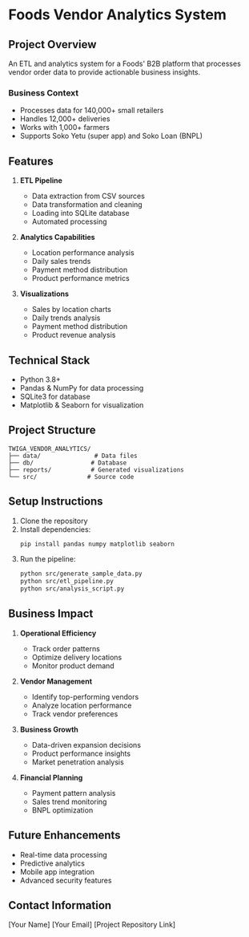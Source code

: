 # Foods Vendor Analytics System

## Project Overview
An ETL and analytics system for a Foods' B2B platform that processes vendor order data to provide actionable business insights.

### Business Context
- Processes data for 140,000+ small retailers
- Handles 12,000+ deliveries
- Works with 1,000+ farmers
- Supports Soko Yetu (super app) and Soko Loan (BNPL)

## Features
1. **ETL Pipeline**
   - Data extraction from CSV sources
   - Data transformation and cleaning
   - Loading into SQLite database
   - Automated processing

2. **Analytics Capabilities**
   - Location performance analysis
   - Daily sales trends
   - Payment method distribution
   - Product performance metrics

3. **Visualizations**
   - Sales by location charts
   - Daily trends analysis
   - Payment method distribution
   - Product revenue analysis

## Technical Stack
- Python 3.8+
- Pandas & NumPy for data processing
- SQLite3 for database
- Matplotlib & Seaborn for visualization

## Project Structure
```
TWIGA_VENDOR_ANALYTICS/
├── data/               # Data files
├── db/                # Database
├── reports/           # Generated visualizations
└── src/              # Source code
```

## Setup Instructions
1. Clone the repository
2. Install dependencies:
   ```bash
   pip install pandas numpy matplotlib seaborn
   ```
3. Run the pipeline:
   ```bash
   python src/generate_sample_data.py
   python src/etl_pipeline.py
   python src/analysis_script.py
   ```

## Business Impact
1. **Operational Efficiency**
   - Track order patterns
   - Optimize delivery locations
   - Monitor product demand

2. **Vendor Management**
   - Identify top-performing vendors
   - Analyze location performance
   - Track vendor preferences

3. **Business Growth**
   - Data-driven expansion decisions
   - Product performance insights
   - Market penetration analysis

4. **Financial Planning**
   - Payment pattern analysis
   - Sales trend monitoring
   - BNPL optimization

## Future Enhancements
- Real-time data processing
- Predictive analytics
- Mobile app integration
- Advanced security features

## Contact Information
[Your Name]
[Your Email]
[Project Repository Link]
